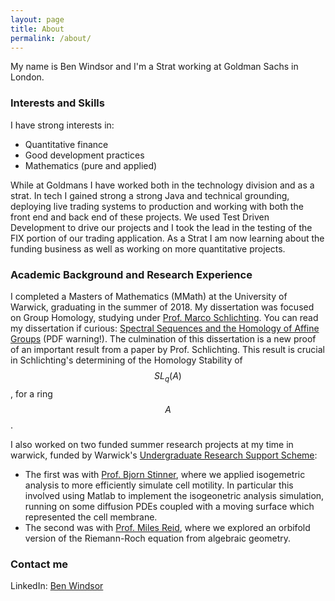 ```yaml
---
layout: page
title: About
permalink: /about/
---
```


My name is Ben Windsor and I'm a Strat working at Goldman Sachs in London. 

### Interests and Skills

I have strong interests in:
- Quantitative finance
- Good development practices
- Mathematics (pure and applied)

While at Goldmans I have worked both in the technology division and as a strat. In tech I gained strong a strong Java and technical grounding, deploying live trading systems to production and working with both the front end and back end of these projects. We used Test Driven Development to drive our projects and I took the lead in the testing of the FIX portion of our trading application. As a Strat I am now learning about the funding business as well as working on more quantitative projects. 

### Academic Background and Research Experience

I completed a Masters of Mathematics (MMath) at the University of Warwick, graduating in the summer of 2018. My dissertation was focused on Group Homology, studying under [Prof. Marco Schlichting](https://warwick.ac.uk/fac/sci/maths/people/staff/marco_schlichting/). You can read my dissertation if curious: [Spectral Sequences and the Homology of Affine Groups](static/Ben_Windsor_Masters_Dissertation.pdf) (PDF warning!). The culmination of this dissertation is a new proof of an important result from a paper by Prof. Schlichting. This result is crucial in Schlichting's determining of the Homology Stability of $$SL_q(A)$$, for a ring $$A$$.

I also worked on two funded summer research projects at my time in warwick, funded by Warwick's [Undergraduate Research Support Scheme](https://warwick.ac.uk/services/skills/urss/):
- The first was with [Prof. Bjorn Stinner](https://warwick.ac.uk/fac/sci/maths/people/staff/bjorn_stinner/), where we applied isogemetric analysis to more efficiently simulate cell motility. In particular this involved using Matlab to implement the isogeonetric analysis simulation, running on some diffusion PDEs coupled with a moving surface which represented the cell membrane.
- The second was with [Prof. Miles Reid](http://homepages.warwick.ac.uk/staff/Miles.Reid/), where we explored an orbifold version of the Riemann-Roch equation from algebraic geometry.

### Contact me

LinkedIn: [Ben Windsor](www.linkedin.com/in/ben-windsor-01a05b161)

